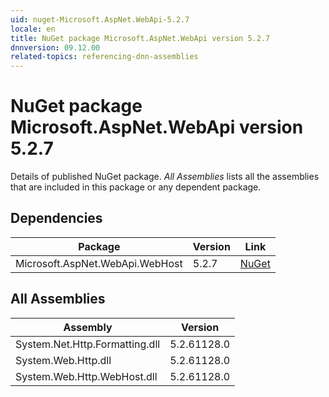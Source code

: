 ```yaml
---
uid: nuget-Microsoft.AspNet.WebApi-5.2.7
locale: en
title: NuGet package Microsoft.AspNet.WebApi version 5.2.7
dnnversion: 09.12.00
related-topics: referencing-dnn-assemblies
---
```


# NuGet package Microsoft.AspNet.WebApi version 5.2.7
Details of published NuGet package.
*All Assemblies* lists all the assemblies that are included in this package or any dependent package.

## Dependencies

|Package|Version|Link|
|---|---|---|
|Microsoft.AspNet.WebApi.WebHost|5.2.7|[NuGet](https://www.nuget.org/packages/Microsoft.AspNet.WebApi.WebHost/5.2.7)|

## All Assemblies

|Assembly|Version|
|---|---|
|System.Net.Http.Formatting.dll|5.2.61128.0|
|System.Web.Http.dll|5.2.61128.0|
|System.Web.Http.WebHost.dll|5.2.61128.0|

